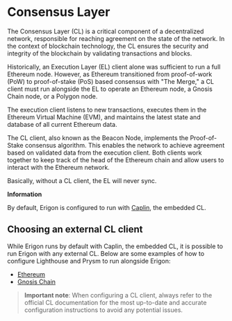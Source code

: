 # Consensus Layer

The Consensus Layer (CL) is a critical component of a decentralized network, responsible for reaching agreement on the state of the network. In the context of blockchain technology, the CL ensures the security and integrity of the blockchain by validating transactions and blocks.

Historically, an Execution Layer (EL) client alone was sufficient to run a full Ethereum node. However, as Ethereum transitioned from proof-of-work (PoW) to proof-of-stake (PoS) based consensus with "The Merge," a CL client must run alongside the EL to operate an Ethereum node, a Gnosis Chain node, or a Polygon node.

The execution client listens to new transactions, executes them in the Ethereum Virtual Machine (EVM), and maintains the latest state and database of all current Ethereum data.

The CL client, also known as the Beacon Node, implements the Proof-of-Stake consensus algorithm. This enables the network to achieve agreement based on validated data from the execution client. Both clients work together to keep track of the head of the Ethereum chain and allow users to interact with the Ethereum network.

Basically, without a CL client, the EL will never sync.

<div class="warning">

**Information**

By default, Erigon is configured to run with [Caplin](caplin.md), the embedded CL.
</div>

## Choosing an external CL client

While Erigon runs by default with Caplin, the embedded CL, it is possible to run Erigon with any external CL. Below are some examples of how to configure Lighthouse and Prysm to run alongside Erigon:

- [Ethereum](../nodes/eth_extcl.md)
- [Gnosis Chain](../nodes/gno_extcl.md)

> **Important note**: When configuring a CL client, always refer to the official CL documentation for the most up-to-date and accurate configuration instructions to avoid any potential issues.

